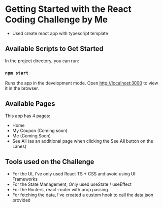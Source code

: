 # Getting Started with the React Coding Challenge by Me

- Used create react app with typescript template

## Available Scripts to Get Started

In the project directory, you can run:

### `npm start`

Runs the app in the development mode.
Open [http://localhost:3000](http://localhost:3000) to view it in the browser.

## Available Pages

This app has 4 pages:

- Home
- My Coupon (Coming soon)
- Me (Coming Soon)
- See All (as an additional page when clicking the See All button on the Lanes)


## Tools used on the Challenge
- For the UI, I've only used React TS + CSS and avoid using UI Frameworks
- For the State Management, Only used useState / useEffect
- For the Routers, react-router with prop passing
- For fetching the data, I've created a custom hook to call the data.json provided
